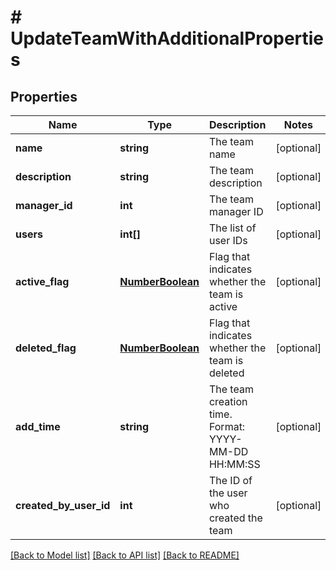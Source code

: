 # # UpdateTeamWithAdditionalProperties

## Properties

Name | Type | Description | Notes
------------ | ------------- | ------------- | -------------
**name** | **string** | The team name | [optional]
**description** | **string** | The team description | [optional]
**manager_id** | **int** | The team manager ID | [optional]
**users** | **int[]** | The list of user IDs | [optional]
**active_flag** | [**NumberBoolean**](NumberBoolean.md) | Flag that indicates whether the team is active | [optional]
**deleted_flag** | [**NumberBoolean**](NumberBoolean.md) | Flag that indicates whether the team is deleted | [optional]
**add_time** | **string** | The team creation time. Format: YYYY-MM-DD HH:MM:SS | [optional]
**created_by_user_id** | **int** | The ID of the user who created the team | [optional]

[[Back to Model list]](../README.md#documentation-for-models) [[Back to API list]](../README.md#documentation-for-api-endpoints) [[Back to README]](../README.md)
